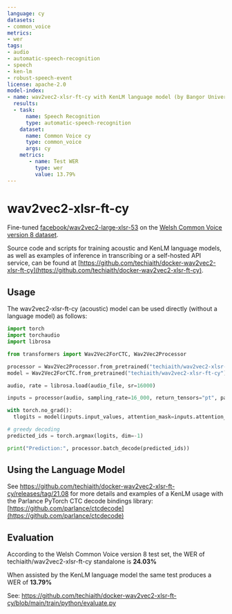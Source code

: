 ```yaml
---
language: cy
datasets:
- common_voice 
metrics:
- wer
tags:
- audio
- automatic-speech-recognition
- speech
- ken-lm
- robust-speech-event
license: apache-2.0
model-index:
- name: wav2vec2-xlsr-ft-cy with KenLM language model (by Bangor University)
  results:
  - task: 
      name: Speech Recognition
      type: automatic-speech-recognition
    dataset:
      name: Common Voice cy
      type: common_voice
      args: cy
    metrics:
       - name: Test WER
         type: wer
         value: 13.79%
---
```


# wav2vec2-xlsr-ft-cy

Fine-tuned [facebook/wav2vec2-large-xlsr-53](https://huggingface.co/facebook/wav2vec2-large-xlsr-53) on the [Welsh Common Voice version 8 dataset](https://huggingface.co/datasets/common_voice).

Source code and scripts for training acoustic and KenLM language models, as well as examples of inference in transcribing or a self-hosted API service, can be found at [https://github.com/techiaith/docker-wav2vec2-xlsr-ft-cy](https://github.com/techiaith/docker-wav2vec2-xlsr-ft-cy). 



## Usage

The wav2vec2-xlsr-ft-cy (acoustic) model can be used directly (without a language model) as follows:

```python
import torch
import torchaudio
import librosa

from transformers import Wav2Vec2ForCTC, Wav2Vec2Processor

processor = Wav2Vec2Processor.from_pretrained("techiaith/wav2vec2-xlsr-ft-cy")
model = Wav2Vec2ForCTC.from_pretrained("techiaith/wav2vec2-xlsr-ft-cy")

audio, rate = librosa.load(audio_file, sr=16000)

inputs = processor(audio, sampling_rate=16_000, return_tensors="pt", padding=True)

with torch.no_grad():
  tlogits = model(inputs.input_values, attention_mask=inputs.attention_mask).logits

# greedy decoding
predicted_ids = torch.argmax(logits, dim=-1)

print("Prediction:", processor.batch_decode(predicted_ids))

```

## Using the Language Model

See https://github.com/techiaith/docker-wav2vec2-xlsr-ft-cy/releases/tag/21.08 for more details and
examples of a KenLM usage with the Parlance PyTorch CTC decode bindings library: [https://github.com/parlance/ctcdecode](https://github.com/parlance/ctcdecode)


## Evaluation

According to the Welsh Common Voice version 8 test set, the WER of techiaith/wav2vec2-xlsr-ft-cy standalone is **24.03%**

When assisted by the KenLM language model the same test produces a WER of **13.79%**

See: https://github.com/techiaith/docker-wav2vec2-xlsr-ft-cy/blob/main/train/python/evaluate.py


